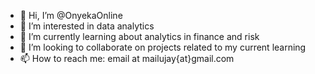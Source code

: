 - 👋 Hi, I’m @OnyekaOnline
- 👀 I’m interested in data analytics
- 🌱 I’m currently learning about analytics in finance and risk
- 💞️ I’m looking to collaborate on projects related to my current learning
- 📫 How to reach me: email at mailujay{at}gmail.com

<!---
OnyekaOnline/OnyekaOnline is a ✨ special ✨ repository because its `README.md` (this file) appears on your GitHub profile.
You can click the Preview link to take a look at your changes.
--->
